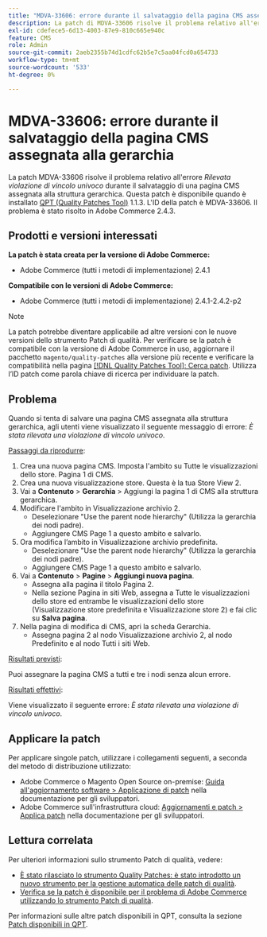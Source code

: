 ```yaml
---
title: "MDVA-33606: errore durante il salvataggio della pagina CMS assegnata alla gerarchia"
description: La patch di MDVA-33606 risolve il problema relativo all'errore *Unique constraint viola found* (Violazione di vincolo univoca trovata) durante il salvataggio di una pagina CMS assegnata alla struttura gerarchica. Questa patch è disponibile quando è installato [Quality Patches Tool (QPT)](/help/announcements/adobe-commerce-announcements/magento-quality-patches-released-new-tool-to-self-serve-quality-patches.md) 1.1.3. L'ID della patch è MDVA-33606. Il problema è stato risolto in Adobe Commerce 2.4.3.
exl-id: cdefece5-6d13-4003-87e9-810c665e940c
feature: CMS
role: Admin
source-git-commit: 2aeb2355b74d1cdfc62b5e7c5aa04fcd0a654733
workflow-type: tm+mt
source-wordcount: '533'
ht-degree: 0%

---
```


# MDVA-33606: errore durante il salvataggio della pagina CMS assegnata alla gerarchia

La patch MDVA-33606 risolve il problema relativo all&#39;errore *Rilevata violazione di vincolo univoco* durante il salvataggio di una pagina CMS assegnata alla struttura gerarchica. Questa patch è disponibile quando è installato [QPT (Quality Patches Tool)](/help/announcements/adobe-commerce-announcements/magento-quality-patches-released-new-tool-to-self-serve-quality-patches.md) 1.1.3. L&#39;ID della patch è MDVA-33606. Il problema è stato risolto in Adobe Commerce 2.4.3.

## Prodotti e versioni interessati

**La patch è stata creata per la versione di Adobe Commerce:**

* Adobe Commerce (tutti i metodi di implementazione) 2.4.1

**Compatibile con le versioni di Adobe Commerce:**

* Adobe Commerce (tutti i metodi di implementazione) 2.4.1-2.4.2-p2

>[!NOTE]
>
>La patch potrebbe diventare applicabile ad altre versioni con le nuove versioni dello strumento Patch di qualità. Per verificare se la patch è compatibile con la versione di Adobe Commerce in uso, aggiornare il pacchetto `magento/quality-patches` alla versione più recente e verificare la compatibilità nella pagina [[!DNL Quality Patches Tool]: Cerca patch](https://experienceleague.adobe.com/tools/commerce-quality-patches/index.html). Utilizza l’ID patch come parola chiave di ricerca per individuare la patch.

## Problema

Quando si tenta di salvare una pagina CMS assegnata alla struttura gerarchica, agli utenti viene visualizzato il seguente messaggio di errore: *È stata rilevata una violazione di vincolo univoco*.

<u>Passaggi da riprodurre</u>:

1. Crea una nuova pagina CMS. Imposta l&#39;ambito su Tutte le visualizzazioni dello store. Pagina 1 di CMS.
1. Crea una nuova visualizzazione store. Questa è la tua Store View 2.
1. Vai a **Contenuto** > **Gerarchia** > Aggiungi la pagina 1 di CMS alla struttura gerarchica.
1. Modificare l&#39;ambito in Visualizzazione archivio 2.
   * Deselezionare &quot;Use the parent node hierarchy&quot; (Utilizza la gerarchia dei nodi padre).
   * Aggiungere CMS Page 1 a questo ambito e salvarlo.
1. Ora modifica l’ambito in Visualizzazione archivio predefinita.
   * Deselezionare &quot;Use the parent node hierarchy&quot; (Utilizza la gerarchia dei nodi padre).
   * Aggiungere CMS Page 1 a questo ambito e salvarlo.
1. Vai a **Contenuto** > **Pagine** > **Aggiungi nuova pagina**.
   * Assegna alla pagina il titolo Pagina 2.
   * Nella sezione Pagina in siti Web, assegna a Tutte le visualizzazioni dello store ed entrambe le visualizzazioni dello store (Visualizzazione store predefinita e Visualizzazione store 2) e fai clic su **Salva pagina**.
1. Nella pagina di modifica di CMS, apri la scheda Gerarchia.
   * Assegna pagina 2 al nodo Visualizzazione archivio 2, al nodo Predefinito e al nodo Tutti i siti Web.

<u>Risultati previsti</u>:

Puoi assegnare la pagina CMS a tutti e tre i nodi senza alcun errore.

<u>Risultati effettivi</u>:

Viene visualizzato il seguente errore: *È stata rilevata una violazione di vincolo univoco*.

## Applicare la patch

Per applicare singole patch, utilizzare i collegamenti seguenti, a seconda del metodo di distribuzione utilizzato:

* Adobe Commerce o Magento Open Source on-premise: [Guida all&#39;aggiornamento software > Applicazione di patch](https://experienceleague.adobe.com/en/docs/commerce-operations/tools/quality-patches-tool/usage) nella documentazione per gli sviluppatori.
* Adobe Commerce sull&#39;infrastruttura cloud: [Aggiornamenti e patch > Applica patch](https://experienceleague.adobe.com/en/docs/commerce-cloud-service/user-guide/develop/upgrade/apply-patches) nella documentazione per gli sviluppatori.

## Lettura correlata

Per ulteriori informazioni sullo strumento Patch di qualità, vedere:

* [È stato rilasciato lo strumento Quality Patches: è stato introdotto un nuovo strumento per la gestione automatica delle patch di qualità](/help/announcements/adobe-commerce-announcements/magento-quality-patches-released-new-tool-to-self-serve-quality-patches.md).
* [Verifica se la patch è disponibile per il problema di Adobe Commerce utilizzando lo strumento Patch di qualità](/help/support-tools/patches-available-in-qpt-tool/check-patch-for-magento-issue-with-magento-quality-patches.md).

Per informazioni sulle altre patch disponibili in QPT, consulta la sezione [Patch disponibili in QPT](https://support.magento.com/hc/en-us/sections/360010506631-Patches-available-in-MQP-tool-).
